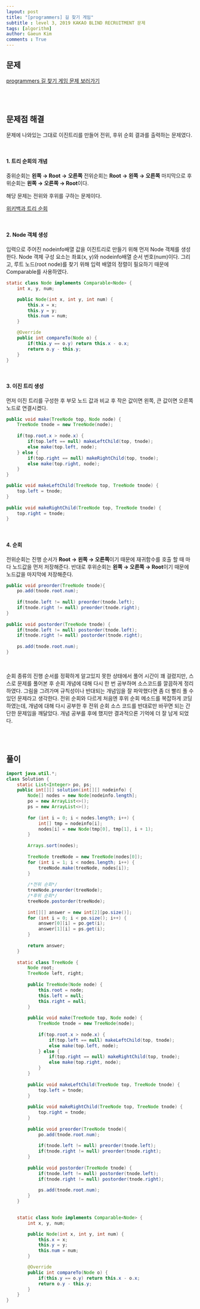 ```yaml
---
layout: post
title: "[programmers] 길 찾기 게임"
subtitle : level 3, 2019 KAKAO BLIND RECRUITMENT 문제
tags: [algorithm]
author: Gaeun Kim
comments : True
---
```


<h2>문제</h2>

[programmers 길 찾기 게임 문제 보러가기](https://programmers.co.kr/learn/courses/30/lessons/42892)

<br><br>

<h2>문제점 해결</h2>

문제에 나와있는 그대로 이진트리를 만들어 전위, 후위 순회 결과를 출력하는 문제였다. 

<br>

#### 1. 트리 순회의 개념

중위순회는 **왼쪽 → Root → 오른쪽** 전위순회는 **Root → 왼쪽 → 오른쪽** 마지막으로 후위순회는 **왼쪽 → 오른쪽 → Root**이다.

해당 문제는 전위와 후위를 구하는 문제이다.

[위키백과 트리 순회](https://ko.wikipedia.org/wiki/%ED%8A%B8%EB%A6%AC_%EC%88%9C%ED%9A%8C)

<br>

#### 2. Node 객체 생성

입력으로 주어진 nodeinfo배열 값을 이진트리로 만들기 위해 먼저 Node 객체를 생성한다. Node 객체 구성 요소는 좌표(x, y)와 nodeinfo배열 순서 번호(num)이다. 그리고, 루트 노드(root node)를 찾기 위해 입력 배열의 정렬이 필요하기 때문에 Comparable를 사용하였다.

```java
static class Node implements Comparable<Node> {
	int x, y, num;

	public Node(int x, int y, int num) {
		this.x = x;
		this.y = y;
		this.num = num;
	}

	@Override
	public int compareTo(Node o) {
		if(this.y == o.y) return this.x - o.x;
		return o.y - this.y;
	}
}
```

<br>

#### 3. 이진 트리 생성

먼저 이진 트리를 구성한 후 부모 노드 값과 비교 후 작은 값이면 왼쪽, 큰 값이면 오른쪽 노드로 연결시켰다.

```java
public void make(TreeNode top, Node node) {
    TreeNode tnode = new TreeNode(node);
			
	if(top.root.x > node.x) {
		if(top.left == null) makeLeftChild(top, tnode);
		else make(top.left, node);
	} else {
		if(top.right == null) makeRightChild(top, tnode);
		else make(top.right, node);
	}
}

public void makeLeftChild(TreeNode top, TreeNode tnode) {
	top.left = tnode;
}
		
public void makeRightChild(TreeNode top, TreeNode tnode) {
	top.right = tnode;
}
```

<br>

#### 4. 순회

전위순회는 진행 순서가 **Root → 왼쪽 → 오른쪽**이기 때문에 재귀함수를 호출 할 때 마다 노드값을 먼저 저장해준다. 반대로 후위순회는 **왼쪽 → 오른쪽 → Root**이기 때문에 노드값을 마지막에 저장해준다.

```java
public void preorder(TreeNode tnode){
	po.add(tnode.root.num);
			
	if(tnode.left != null) preorder(tnode.left);
	if(tnode.right != null) preorder(tnode.right);
}
		
public void postorder(TreeNode tnode) {
	if(tnode.left != null) postorder(tnode.left);
	if(tnode.right != null) postorder(tnode.right);
			
	ps.add(tnode.root.num);
}
```

<br>

순회 종류의 진행 순서를 정확하게 알고있지 못한 상태에서 풀어 시간이 꽤 걸렸지만, 스스로 문제를 풀어본 후 순회 개념에 대해 다시 한 번 공부하며 소스코드를 깔끔하게 정리하였다. 그림을 그려가며 규칙성이나 반대되는 개념임을 잘 파악했다면 좀 더 빨리 풀 수 있던 문제라고 생각한다. 전위 순회와 다르게 처음엔 후위 순회 메소드를 복잡하게 코딩하였는데, 개념에 대해 다시 공부한 후 전위 순회 소스 코드를 반대로만 바꾸면 되는 간단한 문제임을 깨달았다. 개념 공부를 후에 했지만 결과적으론 기억에 더 잘 남게 되었다.

<br><br>

<h2>풀이</h2>

```java
import java.util.*;
class Solution {
	static List<Integer> po, ps;
	public int[][] solution(int[][] nodeinfo) {
		Node[] nodes = new Node[nodeinfo.length];
		po = new ArrayList<>();
		ps = new ArrayList<>();
		
		for (int i = 0; i < nodes.length; i++) {
			int[] tmp = nodeinfo[i];
			nodes[i] = new Node(tmp[0], tmp[1], i + 1);
		}
	
		Arrays.sort(nodes);
		
		TreeNode treeNode = new TreeNode(nodes[0]);
		for (int i = 1; i < nodes.length; i++) {
			treeNode.make(treeNode, nodes[i]);
		}
		
		/*전위 순회*/
		treeNode.preorder(treeNode);
		/*후위 순회*/
		treeNode.postorder(treeNode);
		
		int[][] answer = new int[2][po.size()];
		for (int i = 0; i < po.size(); i++) {
			answer[0][i] = po.get(i);
			answer[1][i] = ps.get(i);
		}
		
		return answer;
	}
	
	static class TreeNode {
		Node root;
		TreeNode left, right;
		
		public TreeNode(Node node) {
			this.root = node;
			this.left = null;
			this.right = null;
		}
		
		public void make(TreeNode top, Node node) {
			TreeNode tnode = new TreeNode(node);
			
			if(top.root.x > node.x) {
				if(top.left == null) makeLeftChild(top, tnode);
				else make(top.left, node);
			} else {
				if(top.right == null) makeRightChild(top, tnode);
				else make(top.right, node);
			}
		}
		
		public void makeLeftChild(TreeNode top, TreeNode tnode) {
			top.left = tnode;
		}
		
		public void makeRightChild(TreeNode top, TreeNode tnode) {
			top.right = tnode;
		}
		
		public void preorder(TreeNode tnode){
			po.add(tnode.root.num);
			
			if(tnode.left != null) preorder(tnode.left);
			if(tnode.right != null) preorder(tnode.right);
		}
		
		public void postorder(TreeNode tnode) {
			if(tnode.left != null) postorder(tnode.left);
			if(tnode.right != null) postorder(tnode.right);
			
			ps.add(tnode.root.num);
		}
	}
	

	static class Node implements Comparable<Node> {
		int x, y, num;

		public Node(int x, int y, int num) {
			this.x = x;
			this.y = y;
			this.num = num;
		}

		@Override
		public int compareTo(Node o) {
			if(this.y == o.y) return this.x - o.x;
			return o.y - this.y;
		}
	}
}
```

